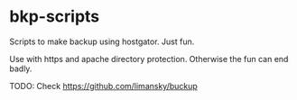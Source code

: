 bkp-scripts
===========

Scripts to make backup using hostgator. Just fun.

Use with https and apache directory protection. Otherwise the fun can end badly.

TODO: Check https://github.com/limansky/buckup
